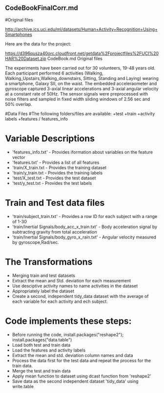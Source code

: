 ## CodeBookFinalCorr.md
#Original files

http://archive.ics.uci.edu/ml/datasets/Human+Activity+Recognition+Using+Smartphones

Here are the data for the project:

https://d396qusza40orc.cloudfront.net/getdata%2Fprojectfiles%2FUCI%20HAR%20Dataset.zip CodeBook.md
Original files

The experiments have been carried out for 30 volunteers, 19-48 years old. Each participant performed 6 activities
(Walking, Walking_Upstairs,Walking_downstairs, Sitting, Standing and Laying) wearing a smartphone, Galaxy SII, on the waist.
The embedded acceleraometer and gyroscope captured 3-axial linear accelerations and 3-axial angular velocity at a constant
rate of 50Hz.
The sensor signals were preprocessed with noise filters and sampled in fixed width sliding windows of 2.56 sec and 50%
overlap.

#Data Files
#The following folders/files are available:
+test
+train
+activity labels
+features / features_info

# Variable Descriptions
+ 'features_info.txt' - Provides iformation about variables on the feature vector
+ 'features.txt' - Provides a list of all features
+ 'train/X_train.txt - Provides the training dataset
+ 'train/y_train.txt - Provides the training labels
+ 'test/X_test.txt - Provides the test dataset
+ 'test/y_test.txt - Provides the test labels

# Train and Test data files 
+ 'train/subject_train.txt' - Provides a row ID for each subject with a range of 1-30
+ 'train/Inertial Signals/body_acc_x_train.txt' - Body acceleration signal by subtracting gravity from total acceleration
+ 'train/Inertial Signals/body_gyro_x_rain.txt' - Angular velocity measured by gyroscope,Rad/sec.

# The Transformations
+ Merging train and test datasets
+ Extract the mean and Std. deviation for each measurement
+ Use desciptive activity names to name activities in the dataset
+ Appropriately label the dataset
+ Create a second, independent tidy_data dataset with the average of each variable for each activity and ech subject.

# Code implements these steps:
+ Before running the code, install.packages("reshape2"); install.packages("data.table")
+ Load both test and train data
+ Load the features and activity labels
+ Extract the mean and std. deviation column names and data
+ Process the data first for the test data and repeat the process for the train data.
+ Merge the test and train data
+ Apply mean function to dataset using dcast function from 'reshape2'
+ Save data as the second independent dataset 'tidy_data' using write.table
